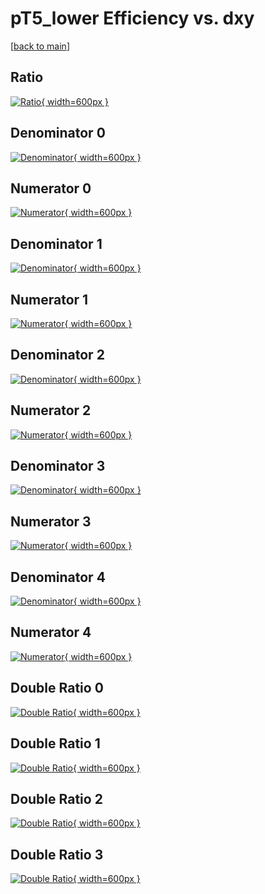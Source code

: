 # pT5_lower Efficiency vs. dxy

[[back to main](./)]



## Ratio

[![Ratio](../mtv/var/pT5_lower_xtr_0_0_eff_dxy.png){ width=600px }](../mtv/var/pT5_lower_xtr_0_0_eff_dxy.pdf)

## Denominator 0

[![Denominator](../mtv/den/pT5_lower_xtr_0_0_eff_dxy_den0.png){ width=600px }](../mtv/den/pT5_lower_xtr_0_0_eff_dxy_den0.pdf)

## Numerator 0

[![Numerator](../mtv/num/pT5_lower_xtr_0_0_eff_dxy_num0.png){ width=600px }](../mtv/num/pT5_lower_xtr_0_0_eff_dxy_num0.pdf)

## Denominator 1

[![Denominator](../mtv/den/pT5_lower_xtr_0_0_eff_dxy_den1.png){ width=600px }](../mtv/den/pT5_lower_xtr_0_0_eff_dxy_den1.pdf)

## Numerator 1

[![Numerator](../mtv/num/pT5_lower_xtr_0_0_eff_dxy_num1.png){ width=600px }](../mtv/num/pT5_lower_xtr_0_0_eff_dxy_num1.pdf)

## Denominator 2

[![Denominator](../mtv/den/pT5_lower_xtr_0_0_eff_dxy_den2.png){ width=600px }](../mtv/den/pT5_lower_xtr_0_0_eff_dxy_den2.pdf)

## Numerator 2

[![Numerator](../mtv/num/pT5_lower_xtr_0_0_eff_dxy_num2.png){ width=600px }](../mtv/num/pT5_lower_xtr_0_0_eff_dxy_num2.pdf)

## Denominator 3

[![Denominator](../mtv/den/pT5_lower_xtr_0_0_eff_dxy_den3.png){ width=600px }](../mtv/den/pT5_lower_xtr_0_0_eff_dxy_den3.pdf)

## Numerator 3

[![Numerator](../mtv/num/pT5_lower_xtr_0_0_eff_dxy_num3.png){ width=600px }](../mtv/num/pT5_lower_xtr_0_0_eff_dxy_num3.pdf)

## Denominator 4

[![Denominator](../mtv/den/pT5_lower_xtr_0_0_eff_dxy_den4.png){ width=600px }](../mtv/den/pT5_lower_xtr_0_0_eff_dxy_den4.pdf)

## Numerator 4

[![Numerator](../mtv/num/pT5_lower_xtr_0_0_eff_dxy_num4.png){ width=600px }](../mtv/num/pT5_lower_xtr_0_0_eff_dxy_num4.pdf)

## Double Ratio 0

[![Double Ratio](../mtv/ratio/pT5_lower_xtr_0_0_eff_dxy_ratio0.png){ width=600px }](../mtv/ratio/pT5_lower_xtr_0_0_eff_dxy_ratio0.pdf)

## Double Ratio 1

[![Double Ratio](../mtv/ratio/pT5_lower_xtr_0_0_eff_dxy_ratio1.png){ width=600px }](../mtv/ratio/pT5_lower_xtr_0_0_eff_dxy_ratio1.pdf)

## Double Ratio 2

[![Double Ratio](../mtv/ratio/pT5_lower_xtr_0_0_eff_dxy_ratio2.png){ width=600px }](../mtv/ratio/pT5_lower_xtr_0_0_eff_dxy_ratio2.pdf)

## Double Ratio 3

[![Double Ratio](../mtv/ratio/pT5_lower_xtr_0_0_eff_dxy_ratio3.png){ width=600px }](../mtv/ratio/pT5_lower_xtr_0_0_eff_dxy_ratio3.pdf)

